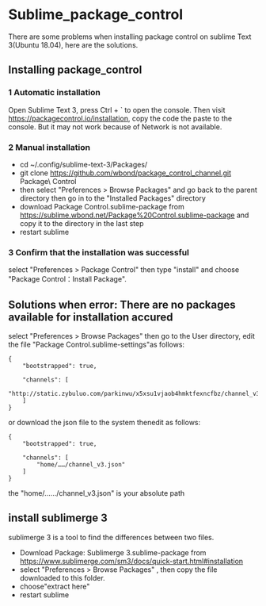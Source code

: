 # Sublime_package_control
There are some problems when installing package control on sublime Text 3(Ubuntu 18.04), here are the solutions.

## Installing package_control
### 1 Automatic installation
Open Sublime Text 3, press Ctrl + ` to open the console. Then visit https://packagecontrol.io/installation, copy the code the paste to the console. But it may not work because of Network is not available.
### 2 Manual installation
* cd ~/.config/sublime-text-3/Packages/
* git clone https://github.com/wbond/package_control_channel.git Package\ Control 
* then select "Preferences > Browse Packages" and go back to the parent directory then go in to the "Installed Packages" directory
* download Package Control.sublime-package from https://sublime.wbond.net/Package%20Control.sublime-package and copy it to the directory in the last step
* restart sublime

### 3 Confirm that the installation was successful
select "Preferences > Package Control" then type "install" and choose "Package Control：Install Package".

## Solutions when error: There are no packages available for installation accured
select "Preferences > Browse Packages" then go to the User directory, edit the file "Package Control.sublime-settings"as follows:
```
{
    "bootstrapped": true,
    
    "channels": [
        "http://static.zybuluo.com/parkinwu/x5xsu1vjaob4hmktfexncfbz/channel_v3.json"
    ]
}
```
or download the json file to the system thenedit as follows:
```
{
    "bootstrapped": true,
    
    "channels": [
        "home/……/channel_v3.json"
    ]
}
```
the "home/……/channel_v3.json" is your absolute path

## install sublimerge 3
sublimerge 3 is a tool to find the differences between two files.
* Download Package: Sublimerge 3.sublime-package from https://www.sublimerge.com/sm3/docs/quick-start.html#installation
* select "Preferences > Browse Packages" , then copy the file downloaded to this folder.
* choose"extract here"
* restart sublime

